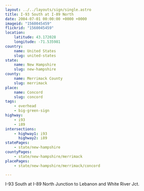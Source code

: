 ```yaml
---
layout: ../../layouts/sign/single.astro
title: I-93 South at I-89 North
date: 2004-07-01 00:00:00 +0000 +0000
imageid: "1560045459"
flickrid: "1560045459"
location:
    latitude: 43.172028
    longitude: -71.535981
country:
    name: United States
    slug: united-states
state:
    name: New Hampshire
    slug: new-hampshire
county:
    name: Merrimack County
    slug: merrimack
place:
    name: Concord
    slug: concord
tags:
    - overhead
    - big-green-sign
highway:
    - i93
    - i89
intersections:
    - highway1: i93
      highway2: i89
statePages:
    - state/new-hampshire
countyPages:
    - state/new-hampshire/merrimack
placePages:
    - state/new-hampshire/merrimack/concord

---
```

I-93 South at I-89 North Junction to Lebanon and White River Jct.